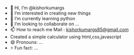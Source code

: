 - 👋 Hi, I’m @kishorkumargs
- 👀 I’m interested in creating new things
- 🌱 I’m currently learning python
- 💞️ I’m looking to collaborate on ...
- 📫 How to reach me Mail : kishorkumargs85@gmail.com
- Created a simple calculator using html,css,javascript
- 😄 Pronouns: ...
- ⚡ Fun fact: ...

<!---
kishorkumargs/kishorkumargs is a ✨ special ✨ repository because its `README.md` (this file) appears on your GitHub profile.
You can click the Preview link to take a look at your changes.
--->
